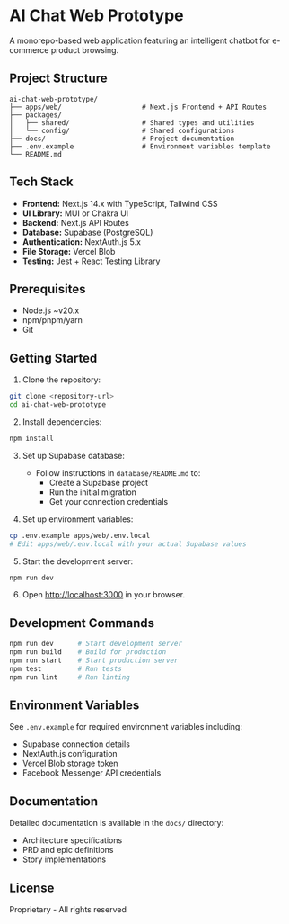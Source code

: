# AI Chat Web Prototype

A monorepo-based web application featuring an intelligent chatbot for e-commerce product browsing.

## Project Structure

```
ai-chat-web-prototype/
├── apps/web/                    # Next.js Frontend + API Routes
├── packages/
│   ├── shared/                  # Shared types and utilities
│   └── config/                  # Shared configurations
├── docs/                        # Project documentation
├── .env.example                 # Environment variables template
└── README.md
```

## Tech Stack

- **Frontend:** Next.js 14.x with TypeScript, Tailwind CSS
- **UI Library:** MUI or Chakra UI
- **Backend:** Next.js API Routes
- **Database:** Supabase (PostgreSQL)
- **Authentication:** NextAuth.js 5.x
- **File Storage:** Vercel Blob
- **Testing:** Jest + React Testing Library

## Prerequisites

- Node.js ~v20.x
- npm/pnpm/yarn
- Git

## Getting Started

1. Clone the repository:
```bash
git clone <repository-url>
cd ai-chat-web-prototype
```

2. Install dependencies:
```bash
npm install
```

3. Set up Supabase database:
   - Follow instructions in `database/README.md` to:
     - Create a Supabase project
     - Run the initial migration
     - Get your connection credentials

4. Set up environment variables:
```bash
cp .env.example apps/web/.env.local
# Edit apps/web/.env.local with your actual Supabase values
```

5. Start the development server:
```bash
npm run dev
```

6. Open [http://localhost:3000](http://localhost:3000) in your browser.

## Development Commands

```bash
npm run dev      # Start development server
npm run build    # Build for production
npm run start    # Start production server
npm test         # Run tests
npm run lint     # Run linting
```

## Environment Variables

See `.env.example` for required environment variables including:
- Supabase connection details
- NextAuth.js configuration
- Vercel Blob storage token
- Facebook Messenger API credentials

## Documentation

Detailed documentation is available in the `docs/` directory:
- Architecture specifications
- PRD and epic definitions
- Story implementations

## License

Proprietary - All rights reserved
